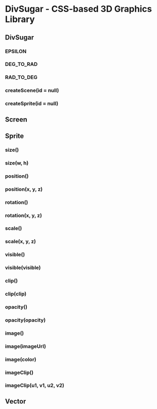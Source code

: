 DivSugar - CSS-based 3D Graphics Library
========================================

## DivSugar

### EPSILON

### DEG_TO_RAD

### RAD_TO_DEG

### createScene(id = null)

### createSprite(id = null)

## Screen

## Sprite

### size()

### size(w, h)

### position()

### position(x, y, z)

### rotation()

### rotation(x, y, z)

### scale()

### scale(x, y, z)

### visible()

### visible(visible)

### clip()

### clip(clip)

### opacity()

### opacity(opacity)

### image()

### image(imageUrl)

### image(color)

### imageClip()

### imageClip(u1, v1, u2, v2)

## Vector
